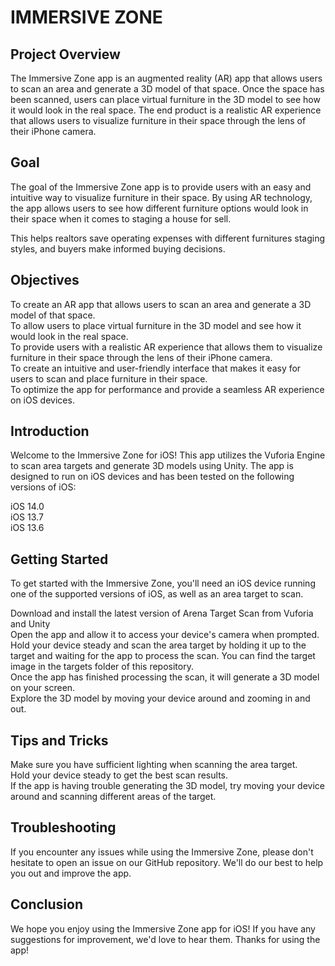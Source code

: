 # IMMERSIVE ZONE 

## Project Overview 

The Immersive Zone app is an augmented reality (AR) app that allows users to scan an area and generate a 3D model of that space. Once the space has been scanned, users can place virtual furniture in the 3D model to see how it would look in the real space. The end product is a realistic AR experience that allows users to visualize furniture in their space through the lens of their iPhone camera.

## Goal

The goal of the Immersive Zone app is to provide users with an easy and intuitive way to visualize furniture in their space. By using AR technology, the app allows users to see how different furniture options would look in their space when it comes to staging a house for sell. <br>

This helps realtors save operating expenses with different furnitures staging styles, and buyers make informed buying decisions. 

## Objectives

To create an AR app that allows users to scan an area and generate a 3D model of that space. <br>
To allow users to place virtual furniture in the 3D model and see how it would look in the real space.<br>
To provide users with a realistic AR experience that allows them to visualize furniture in their space through the lens of their iPhone camera.<br>
To create an intuitive and user-friendly interface that makes it easy for users to scan and place furniture in their space.<br>
To optimize the app for performance and provide a seamless AR experience on iOS devices.<br>

## Introduction

Welcome to the Immersive Zone for iOS! This app utilizes the Vuforia Engine to scan area targets and generate 3D models using Unity. The app is designed to run on iOS devices and has been tested on the following versions of iOS:

iOS 14.0 <br>
iOS 13.7 <br>
iOS 13.6 <br>

## Getting Started

To get started with the Immersive Zone, you'll need an iOS device running one of the supported versions of iOS, as well as an area target to scan.

Download and install the latest version of Arena Target Scan from Vuforia and Unity <br>
Open the app and allow it to access your device's camera when prompted. <br>
Hold your device steady and scan the area target by holding it up to the target and waiting for the app to process the scan. You can find the target image in the targets folder of this repository. <br>
Once the app has finished processing the scan, it will generate a 3D model on your screen. <br>
Explore the 3D model by moving your device around and zooming in and out.<br>

## Tips and Tricks

Make sure you have sufficient lighting when scanning the area target.<br>
Hold your device steady to get the best scan results.<br>
If the app is having trouble generating the 3D model, try moving your device around and scanning different areas of the target.<br>

## Troubleshooting

If you encounter any issues while using the Immersive Zone, please don't hesitate to open an issue on our GitHub repository. We'll do our best to help you out and improve the app.

## Conclusion

We hope you enjoy using the Immersive Zone app for iOS! If you have any suggestions for improvement, we'd love to hear them. Thanks for using the app!
